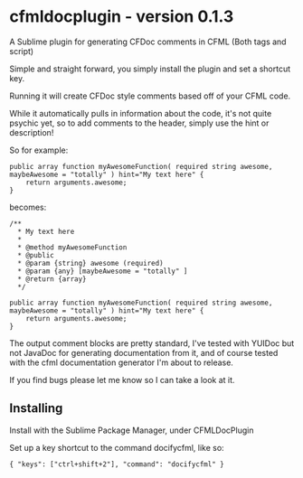 # cfmldocplugin - version 0.1.3

A Sublime plugin for generating CFDoc comments in CFML (Both tags and script)

Simple and straight forward, you simply install the plugin and set a shortcut key.

Running it will create CFDoc style comments based off of your CFML code.

While it automatically pulls in information about the code, it's not quite psychic yet, so to add comments to the header, simply use the hint or description!

So for example:
```
public array function myAwesomeFunction( required string awesome, maybeAwesome = "totally" ) hint="My text here" {
	return arguments.awesome;
}
```
becomes:
```
/**
  * My text here
  *
  * @method myAwesomeFunction
  * @public
  * @param {string} awesome (required) 
  * @param {any} [maybeAwesome = "totally" ]  
  * @return {array}
  */

public array function myAwesomeFunction( required string awesome, maybeAwesome = "totally" ) hint="My text here" {
	return arguments.awesome;
}
```

The output comment blocks are pretty standard, I've tested with YUIDoc but not JavaDoc for generating documentation from it, and of course tested with the cfml documentation generator I'm about to release.

If you find bugs please let me know so I can take a look at it.

## Installing
Install with the Sublime Package Manager, under CFMLDocPlugin

Set up a key shortcut to the command docifycfml, like so:

```
{ "keys": ["ctrl+shift+2"], "command": "docifycfml" }
```
